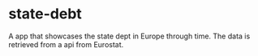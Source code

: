 # state-debt
A app that showcases the state dept in Europe through time. The data is retrieved from a api from Eurostat.
